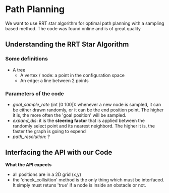 # Path Planning 

We want to use RRT star algorithm for optimal path planning with a sampling based method. The code was found online and is of great quality


## Understanding the RRT Star Algorithm 

### Some definitions

- A tree
    - A vertex / node: a point in the configuration space
    - An edge: a line between 2 points


### Parameters of the code
- *goal_sample_rate* (int [0 100]): whenever a new node is sampled, it can be either drawn randomly, or it can be the end position point. The higher it is, the more often the 'goal position' will be sampled. 
- *expand_dis*: it is the **steering factor** that is applied between the randomly select point and its nearest neighbord. The higher it is, the faster the graph is going to expend
- *path_resolution*: ?

## Interfacing the API with our Code

**What the API expects**
- all positions are in a 2D grid (x,y) 
- the 'check_collisition' method is the only thing which must be interfaced. It simply must retuns 'true' if a node is inside an obstacle or not. 










